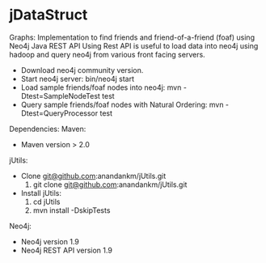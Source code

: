 jDataStruct
===========

Graphs:
Implementation to find friends and friend-of-a-friend (foaf) using Neo4j Java REST API
Using Rest API is useful to load data into neo4j using hadoop and query neo4j from various
front facing servers.

* Download neo4j community version.
* Start neo4j server:  bin/neo4j start
* Load sample friends/foaf nodes into neo4j: mvn -Dtest=SampleNodeTest test
* Query sample friends/foaf nodes with Natural Ordering: mvn -Dtest=QueryProcessor test


Dependencies:
Maven:
  * Maven version > 2.0

jUtils:
  * Clone git@github.com:anandankm/jUtils.git
     1. git clone git@github.com:anandankm/jUtils.git
  * Install jUtils:
     1. cd jUtils
     2. mvn install -DskipTests

Neo4j:
  * Neo4j version 1.9
  * Neo4j REST API version 1.9
